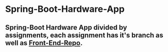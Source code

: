 # Spring-Boot-Hardware-App
## Spring-Boot Hardware App divided by assignments, each assignment has it's branch as well as [Front-End-Repo](https://github.com/Andrija135/Angular-Hardware-App.git).

